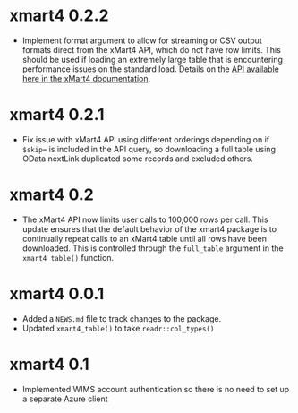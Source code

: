 # xmart4 0.2.2

* Implement format argument to allow for streaming or CSV output formats direct from the xMart4 API, which do not have row limits. This should be used if loading an extremely large table that is encountering performance issues on the standard load. Details on the [API available here in the xMart4 documentation](https://portal-uat.who.int/xmart4/docs/xmart_api/use_API.html).


# xmart4 0.2.1

* Fix issue with xMart4 API using different orderings depending on if `$skip=` is included in the API query, so downloading a full table using OData nextLink duplicated some records and excluded others.

# xmart4 0.2

* The xMart4 API now limits user calls to 100,000 rows per call. This update ensures that the default behavior of the xmart4 package is to continually repeat calls to an xMart4 table until all rows have been downloaded. This is controlled through the `full_table` argument in the `xmart4_table()` function.

# xmart4 0.0.1

* Added a `NEWS.md` file to track changes to the package.
* Updated `xmart4_table()` to take `readr::col_types()`

# xmart4 0.1

* Implemented WIMS account authentication so there is no need to set up a separate Azure client
